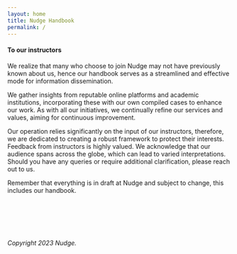 ```yaml
---
layout: home
title: Nudge Handbook
permalink: /
---
```



#### To our instructors


We realize that many who choose to join Nudge may not have previously known about us, hence our handbook serves as a streamlined and effective mode for information dissemination.

We gather insights from reputable online platforms and academic institutions, incorporating these with our own compiled cases to enhance our work. As with all our initiatives, we continually refine our services and values, aiming for continuous improvement.

Our operation relies significantly on the input of our instructors, therefore, we are dedicated to creating a robust framework to protect their interests. Feedback from instructors is highly valued. We acknowledge that our audience spans across the globe, which can lead to varied interpretations. Should you have any queries or require additional clarification, please reach out to us.

Remember that everything is in draft at Nudge and subject to change, this includes our handbook.





<br>
<br>
<br>
<br>



###### Copyright 2023 Nudge.
